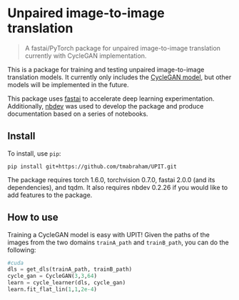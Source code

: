 # Unpaired image-to-image translation
> A fastai/PyTorch package for unpaired image-to-image translation currently with CycleGAN implementation.


This is a package for training and testing unpaired image-to-image translation models. It currently only includes the [CycleGAN model](https://junyanz.github.io/CycleGAN/), but other models will be implemented in the future. 

This package uses [fastai](https://github.com/fastai/fastai) to accelerate deep learning experimentation. Additionally, [nbdev](https://github.com/fastai/nbdev) was used to develop the package and produce documentation based on a series of notebooks.

## Install

To install, use `pip`:

`pip install git+https://github.com/tmabraham/UPIT.git`

The package requires torch 1.6.0, torchvision 0.7.0, fastai 2.0.0 (and its dependencies), and tqdm. It also requires nbdev 0.2.26 if you would like to add features to the package.

## How to use

Training a CycleGAN model is easy with UPIT! Given the paths of the images from the two domains `trainA_path` and `trainB_path`, you can do the following:

```python
#cuda
dls = get_dls(trainA_path, trainB_path)
cycle_gan = CycleGAN(3,3,64)
learn = cycle_learner(dls, cycle_gan)
learn.fit_flat_lin(1,1,2e-4)
```

